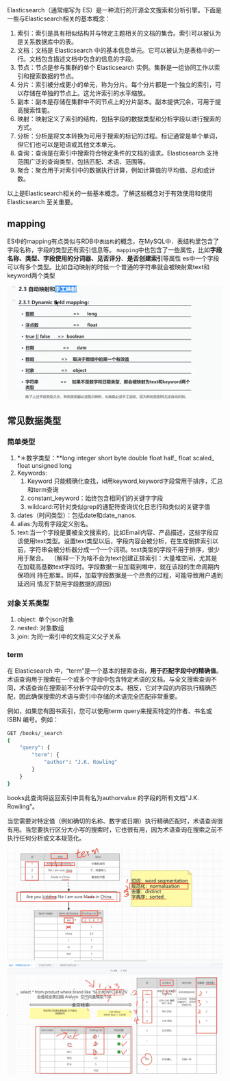
Elasticsearch（通常缩写为 ES）是一种流行的开源全文搜索和分析引擎。下面是一些与Elasticsearch相关的基本概念：

1. 索引：索引是具有相似结构并与特定主题相关的文档的集合。索引可以被认为是关系数据库中的表。
2. 文档：文档是 Elasticsearch 中的基本信息单元。它可以被认为是表格中的一行。文档包含描述文档中包含的信息的字段。
3. 节点：节点是参与集群的单个 Elasticsearch 实例。集群是一组协同工作以索引和搜索数据的节点。
4. 分片：索引被分成更小的单元，称为分片。每个分片都是一个独立的索引，可以存储在单独的节点上。这允许索引的水平缩放。
5. 副本：副本是存储在集群中不同节点上的分片副本。副本提供冗余，可用于提高搜索性能。
6. 映射：映射定义了索引的结构，包括字段的数据类型和分析字段以进行搜索的方式。
7. 分析：分析是将文本转换为可用于搜索的标记的过程。标记通常是单个单词，但它们也可以是短语或其他文本单元。
8. 查询：查询是在索引中搜索符合特定条件的文档的请求。Elasticsearch 支持范围广泛的查询类型，包括匹配、术语、范围等。
9. 聚合：聚合用于对索引中的数据执行计算，例如计算值的平均值、总和或计数。

以上是Elasticsearch相关的一些基本概念。了解这些概念对于有效使用和使用 Elasticsearch 至关重要。

## mapping

ES中的mapping有点类似与RDB中`表结构`的概念，在MySQL中．表结构里包含了字段名称，字段的类型还有索引信息等。 `mapping`中也包含了一些属性，比如**字段名称、类型、字段使用的分词器、见否评分**、**是否创建索引**等属性 es中一个字段可以有多个类型。比如自动映射的时候一个普通的字符串就会被映射乘text和keyword两个类型

![](自动映射.png)

## 常见数据类型

### 简单类型
1. *＊数字类型：**Iong integer short byte double float half_ float scaled_ float unsigned long
2. Keywords:
   1. Keyword 只能精确化查找，id用keyword,keyword字段常用于排序，汇总和term查询
   2. constant_keyword：始终包含相同们的关键字字段
   3. wildcard:可针对类似grep的通配符查询优化日志行和类似的关键字值
3. dates（时间类型）：包括date和date_nanos.
4. alias:为现有字段定义别名。
5. text:当一个字段是要被全文搜索的，比如Email内容、产品描述，这些字段应该使用text类型。设置text类型以后，字段内容会被分析，在生成倒排索引以前，字符串会被分析器分成一个一个词项。text类型的字段不用于排序，很少用于聚合。  （解释一下为啥不会为text创建正排索引：大量堆空间，尤其是 在加载高基数text字段时。字段数据一旦加载到堆中，就在该段的生命周期内保项间 持在那里。同样，加载字段数据是一个昂贵的过程，可能导致用户遇到延迟问 情况下禁用字段数据的原因）
### 对象关系类型
1. object: 单个json对象
2. nested: 对象数组
3. join: 为同一索引中的文档定义父子关系

### term

在 Elasticsearch 中，“term”是一个基本的搜索查询，**用于匹配字段中的精确值**。术语查询用于搜索在一个或多个字段中包含特定术语的文档。与全文搜索查询不同，术语查询在搜索前不分析字段中的文本。相反，它对字段的内容执行精确匹配，因此确保搜索的术语与索引中存储的术语完全匹配非常重要。
  
例如，如果您有图书索引，您可以使用term query来搜索特定的作者、书名或 ISBN 编号。例如：

```bash
GET /books/_search
{
    "query": {
        "term": {
            "author": "J.K. Rowling"
        }
    }
}
```
books此查询将返回索引中具有名为authorvalue 的字段的所有文档"J.K. Rowling"。

当您需要对特定值（例如确切的名称、数字或日期）执行精确匹配时，术语查询很有用。当您要执行区分大小写的搜索时，它也很有用，因为术语查询在搜索之前不执行任何分析或文本规范化。


![](倒排索引简化过程.png)
![](相关度.png)